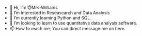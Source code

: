 - 👋 Hi, I’m @Mrs-Williams
- 👀 I’m interested in Reseasearch and Data Analysis 
- 🌱 I’m currently learning Python and SQL.
- 💞️ I’m looking to learn to use quantitative data analysis software.
- 📫 How to reach me; You can direct message me on here.

<!---
Mrs-Williams/Mrs-Williams is a ✨ special ✨ repository because its `README.md` (this file) appears on your GitHub profile.
You can click the Preview link to take a look at your changes.
--->
